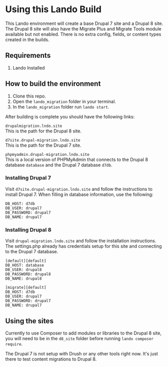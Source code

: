 # Using this Lando Build
This Lando environment will create a base Drupal 7 site and a Drupal 8 site. The Drupal 8 site will also have the Migrate Plus and Migrate Tools module available but not enabled. There is no extra config, fields, or content types created in the builds. 

## Requirements
1. Lando Installed


## How to build the environment
1. Clone this repo. 
1. Open the `lando_migration` folder in your terminal. 
1. In the `lando_migration` folder run `lando start`.

After building is complete you should have the following links:

`drupalmigration.lndo.site`  
This is the path for the Drupal 8 site. 

`d7site.drupal-migration.lndo.site`  
This is the path for the Drupal 7 site.

`phpmyadmin.drupal-migration.lndo.site`  
This is a local version of PHPMyAdmin that connects to the Drupal 8 database `database` and the Drupal 7 database `d7db`.

### Installing Drupal 7
Visit `d7site.drupal-migration.lndo.site` and follow the instructions to install Drupal 7. When filling in database information, use the following:
```
DB_HOST: d7db
DB_USER: drupal7
DB_PASSWORD: drupal7
DB_NAME: drupal7
```
### Installing Drupal 8
Visit `drupal-migration.lndo.site` and follow the installation instructions. The settings.php already has credentials setup for this site and connecting to the Drupal 7 database.

```
[default][default]
DB_HOST: database
DB_USER: drupal8
DB_PASSWORD: drupal8
DB_NAME: drupal8

[migrate][default]
DB_HOST: d7db
DB_USER: drupal7
DB_PASSWORD: drupal7
DB_NAME: drupal7
```
## Using the sites
Currently to use Composer to add modules or libraries to the Drupal 8 site, you will need to be in the `d8_site` folder before running `lando composer require`.  

The Drupal 7 is not setup with Drush or any other tools right now. It's just there to test content migrations to Drupal 8.  
